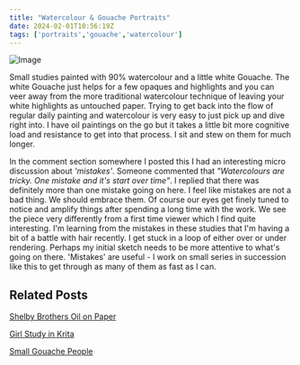 ```yaml
---
title: "Watercolour & Gouache Portraits"
date: 2024-02-01T10:56:19Z
tags: ['portraits','gouache','watercolour']
---
```

![Image](/2024-02-08-watercolour-gouache-portraits/2024-02-08-watercolour-gouache-portraits.png/)

Small studies painted with 90% watercolour and a little white Gouache. The white Gouache just helps for a few opaques and highlights and you can veer away from the more traditional watercolour technique of leaving your white highlights as untouched paper. Trying to get back into the flow of regular daily painting and watercolour is very easy to just pick up and dive right into. I have oil paintings on the go but it takes a little bit more cognitive load and resistance to get into that process. I sit and stew on them for much longer. 

In the comment section somewhere I posted this I had an interesting micro discussion about *'mistakes'*. Someone commented that *"Watercolours are tricky. One mistake and it's start over time"*. I replied that there was definitely more than one mistake going on here. I feel like mistakes are not a bad thing. We should embrace them. Of course our eyes get finely tuned to notice and amplify things after spending a long time with the work. We see the piece very differently from a first time viewer which I find quite interesting. I'm learning from the mistakes in these studies that I'm having a bit of a battle with hair recently. I get stuck in a loop of either over or under rendering. Perhaps my initial sketch needs to be more attentive to what's going on there. 'Mistakes' are useful - I work on small series in succession like this to get through as many of them as fast as I can.


## Related Posts

[Shelby Brothers Oil on Paper](/posts/2022-02-19-shelby-brothers/)

[Girl Study in Krita](/posts/2023-06-14-girl-study-in-krita/)

[Small Gouache People](/posts/2023-02-18-small-gouache-people/)
